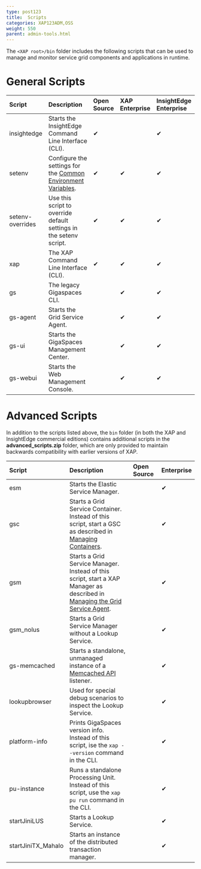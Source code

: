 ```yaml
---
type: post123
title:  Scripts
categories: XAP123ADM,OSS
weight: 550
parent: admin-tools.html
---
```


The `<XAP root>/bin` folder includes the following scripts that can be used to manage and monitor service grid components and applications in runtime. 

# General Scripts

| Script | Description | Open Source | XAP Enterprise | InsightEdge Enterprise
|:---------|:------------|:------------|:------------|:------------|
| insightedge | Starts the InsightEdge Command Line Interface (CLI). | ✔ |  | ✔ |
| setenv | Configure the settings for the [Common Environment Variables](../dev-java/common-environment-variables.html). | ✔ | ✔ | ✔ |
| setenv-overrides | Use this script to override default settings in the setenv script. | ✔ | ✔ | ✔ |
| xap | The XAP Command Line Interface (CLI). |  ✔ | ✔ | ✔ |
| gs | The legacy Gigaspaces CLI. |  | ✔ | ✔ |
| gs-agent | Starts the Grid Service Agent. |  | ✔ | ✔ |
| gs-ui | Starts the GigaSpaces Management Center. |  | ✔ | ✔ |
| gs-webui | Starts the Web Management Console. |  | ✔ | ✔ |


# Advanced Scripts

In addition to the scripts listed above, the `bin` folder (in both the XAP and InsightEdge commercial editions) contains additional scripts in the **advanced_scripts.zip** folder, which are only provided to maintain backwards compatibility with earlier versions of XAP.

| Script | Description | Open Source | Enterprise |
|:---------|:------------|:------------|:------------|
| esm | Starts the Elastic Service Manager. |  | ✔ |
| gsc | Starts a Grid Service Container.<br>Instead of this script, start a GSC as described in [Managing Containers](./admin-service-grid-container-start.html). |  | ✔ |
| gsm | Starts a Grid Service Manager.<br>Instead of this script, start a XAP Manager as described in [Managing the Grid Service Agent](./admin-service-grid-agent.html). |   | ✔ |
| gsm_nolus | Starts a Grid Service Manager without a Lookup Service. |  | ✔ |
| gs-memcached | Starts a standalone, unmanaged instance of a [Memcached API](../dev-java/memcached-api.html) listener. |  | ✔ |
| lookupbrowser | Used for special debug scenarios to inspect the Lookup Service. |  | ✔ |
| platform-info | Prints GigaSpaces version info.<br>Instead of this script, ise the `xap --version` command in the CLI. |  | ✔ |
| pu-instance | Runs a standalone Processing Unit.<br>Instead of this script, use the `xap pu run` command in the CLI. |  | ✔ |
| startJiniLUS | Starts a Lookup Service. |  | ✔ |
| startJiniTX_Mahalo | Starts an instance of the distributed transaction manager. |  | ✔ |




